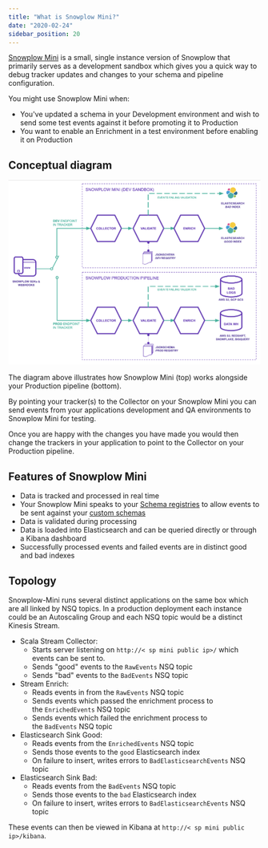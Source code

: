 ```yaml
---
title: "What is Snowplow Mini?"
date: "2020-02-24"
sidebar_position: 20
---
```


[Snowplow Mini](/docs/pipeline-components-and-applications/snowplow-mini/) is a small, single instance version of Snowplow that primarily serves as a development sandbox which gives you a quick way to debug tracker updates and changes to your schema and pipeline configuration.

You might use Snowplow Mini when:

- You've updated a schema in your Development environment and wish to send some test events against it before promoting it to Production
- You want to enable an Enrichment in a test environment before enabling it on Production

## Conceptual diagram

![](images/image.png)

The diagram above illustrates how Snowplow Mini (top) works alongside your Production pipeline (bottom).

By pointing your tracker(s) to the Collector on your Snowplow Mini you can send events from your applications development and QA environments to Snowplow Mini for testing.

Once you are happy with the changes you have made you would then change the trackers in your application to point to the Collector on your Production pipeline.[](https://github.com/snowplow/snowplow-mini#features)

## Features of Snowplow Mini

- Data is tracked and processed in real time
- Your Snowplow Mini speaks to your [Schema registries](/docs/understanding-tracking-design/understanding-schemas-and-validation/) to allow events to be sent against your [custom schemas](/docs/understanding-tracking-design/)
- Data is validated during processing
- Data is loaded into Elasticsearch and can be queried directly or through a Kibana dashboard
- Successfully processed events and failed events are in distinct good and bad indexes

## [](https://github.com/snowplow/snowplow-mini#topology)Topology

Snowplow-Mini runs several distinct applications on the same box which are all linked by NSQ topics. In a production deployment each instance could be an Autoscaling Group and each NSQ topic would be a distinct Kinesis Stream.

- Scala Stream Collector:
    - Starts server listening on `http://< sp mini public ip>/` which events can be sent to.
    - Sends "good" events to the `RawEvents` NSQ topic
    - Sends "bad" events to the `BadEvents` NSQ topic
- Stream Enrich:
    - Reads events in from the `RawEvents` NSQ topic
    - Sends events which passed the enrichment process to the `EnrichedEvents` NSQ topic
    - Sends events which failed the enrichment process to the `BadEvents` NSQ topic
- Elasticsearch Sink Good:
    - Reads events from the `EnrichedEvents` NSQ topic
    - Sends those events to the `good` Elasticsearch index
    - On failure to insert, writes errors to `BadElasticsearchEvents` NSQ topic
- Elasticsearch Sink Bad:
    - Reads events from the `BadEvents` NSQ topic
    - Sends those events to the `bad` Elasticsearch index
    - On failure to insert, writes errors to `BadElasticsearchEvents` NSQ topic

These events can then be viewed in Kibana at `http://< sp mini public ip>/kibana`.
